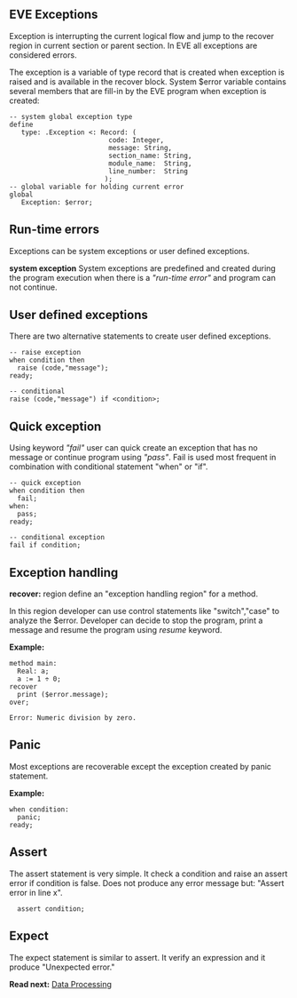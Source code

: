 ## EVE Exceptions

Exception is interrupting the current logical flow and jump to the recover region in current section or parent section. In EVE all exceptions are considered errors.

The exception is a variable of type record that is created when exception is raised and is available in the recover block. System $error variable contains several members that are fill-in by the EVE program when exception is created: 
```
-- system global exception type
define
   type: .Exception <: Record: (
                         code: Integer, 
                         message: String, 
                         section_name: String, 
                         module_name:  String, 
                         line_number:  String
                        );
-- global variable for holding current error
global
   Exception: $error;
```
## Run-time errors
Exceptions can be system exceptions or user defined exceptions.

**system exception** 
System exceptions are predefined and created during the program execution 
when there is a _"run-time error"_ and program can not continue.

## User defined exceptions

There are two alternative statements to create user defined exceptions.

```
-- raise exception
when condition then
  raise (code,"message");
ready;

-- conditional 
raise (code,"message") if <condition>;
```

## Quick exception
Using keyword _"fail"_ user can quick create an exception that has no message or continue program using _"pass"_. Fail is used most frequent in combination with conditional statement "when" or "if". 

```
-- quick exception
when condition then 
  fail;
when:
  pass;
ready;

-- conditional exception
fail if condition;
```

## Exception handling

**recover:** region define an "exception handling region" for a method.

In this region developer can use control statements like "switch","case" to analyze the $error. Developer can decide to stop the program, print a message and resume the program using _resume_ keyword.

**Example:** 

```
method main:
  Real: a; 
  a := 1 ÷ 0;  
recover
  print ($error.message);
over;
```

```
Error: Numeric division by zero.
```

## Panic

Most exceptions are recoverable except the exception created by panic statement.

**Example:**
```
when condition:
  panic;
ready;
```

## Assert

The assert statement is very simple. It check a condition and raise an assert error if condition is false. Does not produce any error message but: "Assert error in line x".
```
  assert condition;
```

## Expect
The expect statement is similar to assert. It verify an expression and  it produce "Unexpected error."


**Read next:** [Data Processing](processing.md)